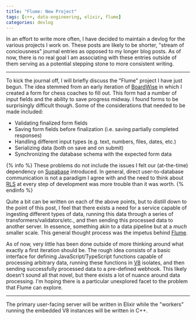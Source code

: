 ```yaml
---
title: "Flume: New Project"
tags: [c++, data-engineering, elixir, flume]
categories: devlog
---
```


In an effort to write more often, I have decided to maintain a devlog for the
various projects I work on. These posts are likely to be shorter, "stream of
conciousness" journal entries as opposed to my longer blog posts. As of now,
there is no real goal I am associating with these entries outside of them
serving as a potential stepping stone to more consistent writing.

---

To kick the journal off, I will briefly discuss the "Flume" project I have just
begun. The idea stemmed from an early iteration of [BoardWise](https://www.boardwise.gg/)
in which I created a form for chess coaches to fill out. This form had a number
of input fields and the ability to save progress midway. I found forms to be
surprisingly difficult though. Some of the considerations that needed to be made
included:

- Validating finalized form fields
- Saving form fields before finalization (i.e. saving partially completed responses)
- Handling different input types (e.g. text, numbers, files, dates, etc.)
- Serializing data (both on save and on submit)
- Synchronizing the database schema with the expected form data

{% info %}
These problems do not include the issues I felt our (at-the-time) dependency on
[Supabase](/snapshots/flume-new-project/supabase.html) introduced. In general,
direct user-to-database communication is not a paradigm I agree with and the
need to think about [RLS](/snapshots/flume-new-project/rls.html) at every step
of development was more trouble than it was worth.
{% endinfo %}

Quite a bit can be written on each of the above points, but to distill down to
the point of this post, I feel that there exists a need for a service capable of
ingesting different types of data, running this data through a series of
transformers/validators/etc., and then sending this processed data to another
server. In essence, something akin to a data pipeline but at a *much* smaller
scale. This general thought process was the impetus behind
[Flume](https://git.jrpotter.com/flume).

As of now, very little has been done outside of more thinking around what
exactly a first iteration should be. The rough idea consists of a basic
interface for defining JavaScript/TypeScript functions capable of processing
arbitrary data, running these functions in [V8](/snapshots/flume-new-project/v8.html)
isolates, and then sending successfully processed data to a pre-defined webhook.
This likely doesn't sound all that novel, but there exists a lot of nuance
around data processing. I'm hoping there is a particular unexplored facet to
the problem that Flume can explore.

---

The primary user-facing server will be written in Elixir while the "workers"
running the embedded V8 instances will be written in C++.
